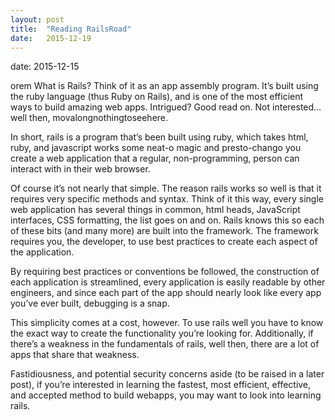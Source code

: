 ```yaml
---
layout: post
title:  "Reading RailsRoad"
date:   2015-12-19
---
```


date:   2015-12-15
<p class="intro"><span class="dropcap"></span>orem What is Rails? Think of it as an app assembly program.  It’s built using the ruby language (thus Ruby on Rails), and is one of the most efficient ways to build amazing web apps.  Intrigued? Good read on.  Not interested… well then, movalongnothingtoseehere. </p>

In short, rails is a program that’s been built using ruby, which takes html, ruby, and javascript works some neat-o magic and presto-chango you create a web application that a regular, non-programming, person can interact with in their web browser.

Of course it’s not nearly that simple.  The reason rails works so well is that it requires very specific methods and syntax.  Think of it this way, every single web application has several things in common, html heads, JavaScript interfaces, CSS formatting, the list goes on and on.   Rails knows this so each of these bits (and many more) are built into the framework.  The framework requires you, the developer, to use best practices to create each aspect of the application.

By requiring best practices or conventions be followed, the construction of each application is streamlined, every application  is easily readable by other engineers, and since each part of the app should nearly look like every app you’ve ever built, debugging is a snap.

This simplicity comes at a cost, however.  To use rails well you have to know the exact way to create the functionality you’re looking for.  Additionally, if there’s a weakness in the fundamentals of rails, well then, there are a lot of apps that share that weakness.

Fastidiousness, and potential security concerns aside (to be raised in a later post), if you’re interested in learning the fastest, most efficient, effective, and accepted method to build webapps, you may want to look into learning rails.
